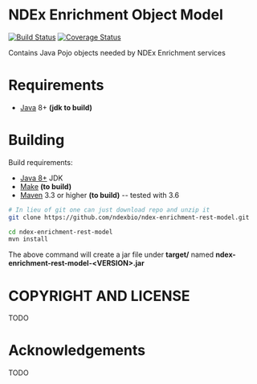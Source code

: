 
[jetty]: http://eclipse.org/jetty/
[maven]: http://maven.apache.org/
[java]: https://www.oracle.com/java/index.html
[git]: https://git-scm.com/

[make]: https://www.gnu.org/software/make

NDEx Enrichment Object Model
============================

[![Build Status](https://travis-ci.org/ndexbio/ndex-enrichment-rest-model.svg?branch=master)](https://travis-ci.org/ndexbio/ndex-enrichment-rest-model)
[![Coverage Status](https://coveralls.io/repos/github/ndexbio/ndex-enrichment-rest-model/badge.svg?branch=master)](https://coveralls.io/github/ndexbio/ndex-enrichment-rest-model?branch=master)

Contains Java Pojo objects needed by NDEx Enrichment services



Requirements
============

* [Java][java] 8+ **(jdk to build)**



Building  
========

Build requirements:

* [Java 8+][java] JDK
* [Make][make] **(to build)**
* [Maven][maven] 3.3 or higher **(to build)** -- tested with 3.6


```Bash
# In lieu of git one can just download repo and unzip it
git clone https://github.com/ndexbio/ndex-enrichment-rest-model.git

cd ndex-enrichment-rest-model
mvn install

```

The above command will create a jar file under **target/** named 
**ndex-enrichment-rest-model-\<VERSION\>.jar** 




COPYRIGHT AND LICENSE
=====================

TODO

Acknowledgements
================

TODO

